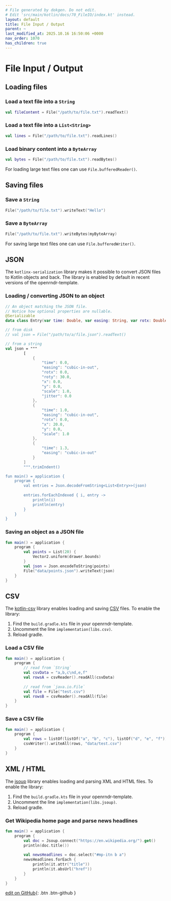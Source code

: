 ```yaml
---
# File generated by dokgen. Do not edit. 
# Edit 'src/main/kotlin/docs/70_FileIO/index.kt' instead.
layout: default
title: File Input / Output
parent: ~
last_modified_at: 2025.10.16 16:50:06 +0000
nav_order: 1070
has_children: true
---
```

 
# File Input / Output

## Loading files

### Load a text file into a `String`

```kotlin
val fileContent = File("/path/to/file.txt").readText()
```

### Load a text file into a `List<String>`

```kotlin
val lines = File("/path/to/file.txt").readLines()
```

### Load binary content into a `ByteArray`

```kotlin
val bytes = File("/path/to/file.txt").readBytes()
```

For loading large text files one can use
`File.bufferedReader()`.

## Saving files

### Save a `String`

```kotlin
File("/path/to/file.txt").writeText("Hello")
```

### Save a `ByteArray`

```kotlin
File("/path/to/file.txt").writeBytes(myByteArray)
```

For saving large text files one can use
`File.bufferedWriter()`.

## JSON

The `kotlinx-serialization` library makes it possible to convert 
JSON files to Kotlin objects and back. The library is enabled
by default in recent versions of the openrndr-template.

### Loading / converting JSON to an object 
 
```kotlin
// An object matching the JSON file.
// Notice how optional properties are nullable.
@Serializable
data class Entry(var time: Double, var easing: String, var rotx: Double?, var roty: Double?, var x: Double?, var y: Double?, var scale: Double?, var jitter: Double?)

// from disk
// val json = File("/path/to/a/file.json").readText()

// from a string
val json = """
        [
            {
                "time": 0.0,
                "easing": "cubic-in-out",
                "rotx": 0.0,
                "roty": 30.0,
                "x": 0.0,
                "y": 0.0,
                "scale": 1.0,
                "jitter": 0.0
            },
            {
                "time": 1.0,
                "easing": "cubic-in-out",
                "rotx": 0.0,
                "x": 20.0,
                "y": 0.0,
                "scale": 1.0
            },
            {
                "time": 1.3,
                "easing": "cubic-in-out"
            }
        ]
        """.trimIndent()

fun main() = application {
    program {
        val entries = Json.decodeFromString<List<Entry>>(json)
        
        entries.forEachIndexed { i, entry ->
            println(i)
            println(entry)
        }
    }
}
``` 
 
### Saving an object as a JSON file 
 
```kotlin
fun main() = application {
    program {
        val points = List(20) {
            Vector2.uniform(drawer.bounds)
        }
        val json = Json.encodeToString(points)
        File("data/points.json").writeText(json)
    }
}
``` 
 
## CSV

The [kotlin-csv](https://github.com/doyaaaaaken/kotlin-csv) library
enables loading and saving [CSV](https://en.wikipedia.org/wiki/Comma-separated_values) 
files. To enable the library:
1. Find the `build.gradle.kts` file in your openrndr-template.
2. Uncomment the line `implementation(libs.csv)`.
3. Reload gradle.

### Load a CSV file 
 
```kotlin
fun main() = application {
    program {
        // read from `String`
        val csvData = "a,b,c\nd,e,f"
        val rowsA = csvReader().readAll(csvData)
        
        // read from `java.io.File`
        val file = File("test.csv")
        val rowsB = csvReader().readAll(file)
    }
}
``` 
 
### Save a CSV file 
 
```kotlin
fun main() = application {
    program {
        val rows = listOf(listOf("a", "b", "c"), listOf("d", "e", "f"))
        csvWriter().writeAll(rows, "data/test.csv")
    }
}
``` 
 
## XML / HTML

The [jsoup](https://jsoup.org/) library enables loading and parsing XML and HTML files. 
To enable the library:

1. Find the `build.gradle.kts` file in your openrndr-template.
2. Uncomment the line `implementation(libs.jsoup)`.
3. Reload gradle.

### Get Wikipedia home page and parse news headlines
 
 
```kotlin
fun main() = application {
    program {
        val doc = Jsoup.connect("https://en.wikipedia.org/").get()
        println(doc.title())
        
        val newsHeadlines = doc.select("#mp-itn b a")
        newsHeadlines.forEach {
            println(it.attr("title"))
            println(it.absUrl("href"))
        }
    }
}
``` 

[edit on GitHub](https://github.com/openrndr/openrndr-guide/blob/main/src/main/kotlin/docs/70_FileIO/index.kt){: .btn .btn-github }